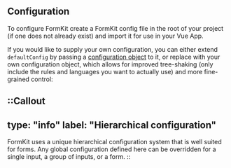 ## Configuration

To configure FormKit create a FormKit config file in the root of your project (if one does not already exist) and import it for use in your Vue App.

If you would like to supply your own configuration, you can either extend `defaultConfig` by passing a [configuration object](/essentials/configuration#what-is-defaultconfig) to it, or replace with your own configuration object, which allows for improved tree-shaking (only include the rules and languages you want to actually use) and more fine-grained control:

::Callout
---
type: "info"
label: "Hierarchical configuration"
---
FormKit uses a unique hierarchical configuration system that is well suited for forms. Any global configuration defined here can be overridden for a single input, a group of inputs, or a form.
::